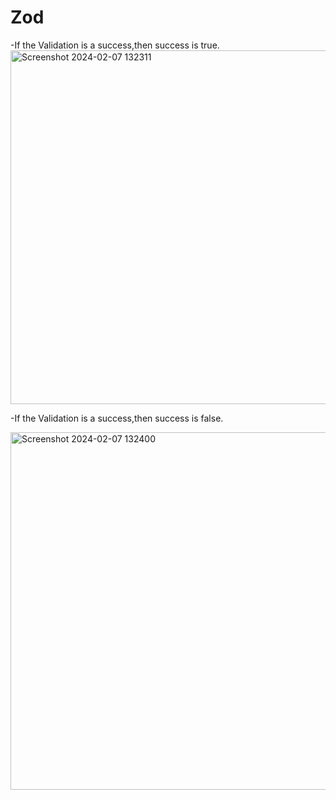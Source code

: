 <h1>Zod</h1>
-If the Validation is a success,then success is true.
<img width="566" alt="Screenshot 2024-02-07 132311" src="https://github.com/1234bhaskar/Zod/assets/104014529/21feaa5b-1523-4823-947a-5df2bd9fe501">
<br/>

-If the Validation is a success,then success is false.


<img width="572" alt="Screenshot 2024-02-07 132400" src="https://github.com/1234bhaskar/Zod/assets/104014529/5ce2af3b-82c6-49a2-87d5-37f736fe5573">
